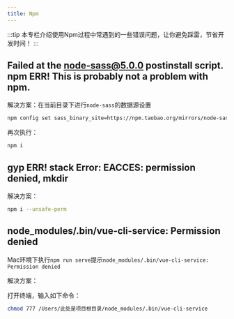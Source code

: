 ```yaml
---
title: Npm
---
```


:::tip
本专栏介绍使用Npm过程中常遇到的一些错误问题，让你避免踩雷，节省开发时间！
:::

## Failed at the node-sass@5.0.0 postinstall script. npm ERR! This is probably not a problem with npm. 

解决方案：在当前目录下进行`node-sass`的数据源设置

```bash
npm config set sass_binary_site=https://npm.taobao.org/mirrors/node-sass
```

再次执行：

```bash
npm i
```

## gyp ERR! stack Error: EACCES: permission denied, mkdir

解决方案：

```bash
npm i --unsafe-perm
```

## node_modules/.bin/vue-cli-service: Permission denied

Mac环境下执行`npm run serve`提示`node_modules/.bin/vue-cli-service: Permission denied`

解决方案：

打开终端，输入如下命令：

```bash
chmod 777 /Users/此处是项目根目录/node_modules/.bin/vue-cli-service
```

<RightMenu />